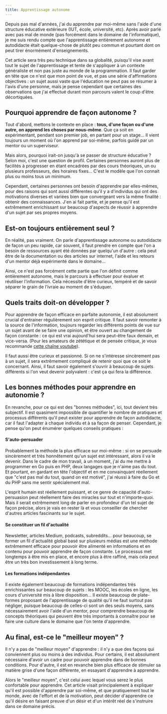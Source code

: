 ```yaml
---
title: Apprentissage autonome
---
```


Depuis pas mal d'années, j'ai du apprendre par moi-même sans l'aide d'une structure éducative extérieure (IUT, école, université, etc). Après avoir parlé avec pas mal de monde (pas forcément dans le domaine de l'informatique), je me suis rendu compte que l'apprentissage entièrement autonome et autodidacte était quelque-chose de plutôt peu commun et pourtant dont on peut tirer énormément d'enseignements.

Cet article sera très peu technique dans sa globalité, puisqu'il vise avant tout le sujet de l'apprentissage et tente de s'appliquer à un contexte généraliste et non pas juste au monde de la programmation. Il faut garder en tête que ce n'est que mon point de vue, et pas une série d'affirmations objectives : un sujet aussi vaste que l'éducation ne peut pas se résumer à l'avis d'une personne, mais je pense cependant que certaines des observations que j'ai effectué durant mon parcours valent le coup d'être décortiquées.

## Pourquoi apprendre de façon autonome ?

Tout d'abord, mettons le contexte en place : **tous, d'une façon ou d'une autre, on apprend les choses par nous-même**. Que ça soit en expérimentant, pendant son premier job, en partant pour un stage... Il vient toujours un moment où l'on apprend par soi-même, parfois guidé par un mentor ou un superviseur.

Mais alors, pourquoi irait-on jusqu'à se passer de structure éducative ? Selon moi, c'est une question de profil. Certaines personnes auront plus de facilités à progresser en étant encadrées par des cours théoriques, un ou plusieurs professeurs, des horaires fixes... C'est le modèle que l'on connait plus ou moins tous un minimum.

Cependant, certaines personnes ont besoin d'apprendre par elles-mêmes, pour des raisons qui sont aussi différentes qu'il y a d'individus qui ont des motivations diverses et variées bien que convergeant vers la même finalité : obtenir des connaissances. J'en ai fait partie, et je pense qu'il est extrêmement enrichissant sur beaucoup d'aspects de réussir à apprendre d'un sujet par ses propres moyens.

## Est-on toujours entièrement seul ?

En réalité, pas vraiment. On parle d'apprentissage autonome ou autodidacte de façon un peu rapide, car souvent, il faut prendre en compte que l'on a besoin de ressources ayant été données par quelqu'un d'autre : cela peut être de la documentation ou des articles sur internet, l'aide et les retours d'un mentor déjà expérimenté dans le domaine...

Ainsi, ce n'est pas forcément cette partie que l'on définit comme entièrement autonome, mais le parcours à effectuer pour évaluer et réutiliser l'information. Cela nécessite d'être curieux, tempéré et de savoir séparer le grain de l'ivraie au moment de s'éduquer.

## Quels traits doit-on développer ?

Pour apprendre de façon efficace en parfaite autonomie, il est absolument crucial d'entrainer régulièrement son esprit critique. Il faut savoir remonter à la source de l'information, toujours regarder les différents points de vue sur un sujet avant de se faire une opinion, et être ouvert au changement de façon constante : ce qui est vrai aujourd'hui sera peut-être faux demain, et vice-versa. (Pour les amateurs de zététique et de pensée critique, je vous recommande [cette chaîne youtube](https://www.youtube.com/user/fauxsceptique)).

Il faut aussi être curieux et passionné. Si on ne s'intéresse sincèrement pas à un sujet, il sera extrêmement compliqué de retenir quoi que ce soit le concernant. Ainsi, il faut savoir également s'ouvrir à beaucoup de sujets différents si l'on veut devenir polyvalent : c'est ça qui fera la différence.

## Les bonnes méthodes pour apprendre en autonomie ?

En revanche, pour ce qui est des "bonnes méthodes", ici, tout devient très subjectif. Il est quasiment impossible de quantifier le nombre de pratiques et processus différents qu'il peut exister pour apprendre de façon autodidacte, car il faut l'adapter à chaque individu et à sa façon de penser. Cependant, je pense qu'on peut énumérer quelques conseils pratiques :

#### S'auto-persuader

Probablement la méthode la plus efficace sur moi-même : si on se persuade sincèrement et très honnêtement qu'un sujet est intéressant, alors il va le devenir. Dans le cadre de mon travail, à un moment, j'ai du me mettre à programmer en Go puis en PHP, deux langages que je n'aime pas du tout. Et pourtant, en gardant en tête l'objectif et en me convainquant réellement que "c'est pas mal du tout, quand on est motivé", j'ai réussi à faire du Go et du PHP sans me sentir spécialement mal.

L'esprit humain est réellement puissant, et ce genre de capacité d'auto-persuasion peut réellement faire des miracles sur tout et n'importe-quoi. Mais il serait extrêmement long de parler en profondeur d'un tel sujet de façon précise, alors je vais en rester là et vous conseiller de chercher d'autres articles fascinants sur le sujet.

#### Se constituer un fil d'actualité

Newsletter, articles Medium, podcasts, subreddits... pour beaucoup, se former un fil d'actualité global basé sur plusieurs médias est une méthode extrêmement efficace pour pouvoir être alimenté en informations et en contenu pour pouvoir apprendre de façon constante. Le processus met longtemps à être mis en place, et encore plus à être raffiné, mais cela peut être un très bon investissement à long terme.

#### Les formations indépendantes

Il existe également beaucoup de formations indépendantes très enrichissantes sur beaucoup de sujets : les MOOC, les écoles en ligne, les cours d'université mis à libre disposition... Il existe beaucoup de plate-formes proposant de l'apprentissage de qualité qu'il ne faut surtout pas négliger, puisque beaucoup de celles-ci sont un des seuls moyens, sans nécessairement avoir l'aide d'un mentor, pour comprendre beaucoup de concepts théoriques qui peuvent être très importants à connaître pour se faire une culture dans le domaine que l'on tente d'apprendre.

## Au final, est-ce le "meilleur moyen" ?

Il n'y a pas de "meilleur moyen" d'apprendre : il n'y a que des façons qui conviennent plus ou moins à des individus. Pour certains, il est absolument nécessaire d'avoir un cadre pour pouvoir apprendre dans de bonnes conditions. Pour d'autre, il est en revanche bien plus efficace de stimuler sa matière grise d'une façon différente, en essayant d'apprendre à apprendre.

Alors le "meilleur moyen", c'est celui avec lequel vous serez le plus confortable pour apprendre. Cet article visait principalement à expliquer qu'il est possible d'apprendre par soi-même, et que pratiquement tout le monde, avec de l'effort et de la motivation, peut décider d'apprendre ce qu'il désire en faisant preuve d'un désir et d'un intérêt réel de s'instruire dans ce domaine précis.